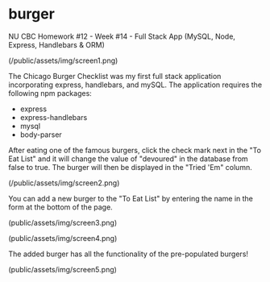 # burger
NU CBC Homework #12 - Week #14 - Full Stack App (MySQL, Node, Express, Handlebars &amp; ORM)

(/public/assets/img/screen1.png)

The Chicago Burger Checklist was my first full stack application incorporating express, handlebars, and mySQL. The application requires the following npm packages:

* express
* express-handlebars
* mysql
* body-parser

After eating one of the famous burgers, click the check mark next in the "To Eat List" and it will change the value of "devoured" in the database from false to true. The burger will then be displayed in the "Tried 'Em" column.

(/public/assets/img/screen2.png)

You can add a new burger to the "To Eat List" by entering the name in the form at the bottom of the page.

(public/assets/img/screen3.png)

(public/assets/img/screen4.png)

The added burger has all the functionality of the pre-populated burgers!

(public/assets/img/screen5.png)
